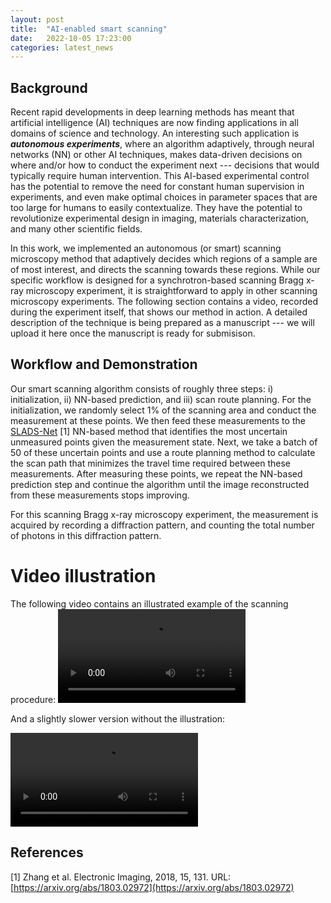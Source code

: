 ```yaml
---
layout: post
title:  "AI-enabled smart scanning"
date:   2022-10-05 17:23:00
categories: latest_news
---
```

## Background
Recent rapid developments in deep learning methods has meant that artificial intelligence (AI) 
techniques are now finding applications in all domains of science and technology. An interesting
such application is ***autonomous experiments***, where an algorithm adaptively, through
neural networks (NN) or other AI techniques,  makes data-driven
decisions on where and/or how to conduct the experiment next --- decisions that would typically
require human intervention. This AI-based experimental control has the potential to remove the 
need for constant human supervision in experiments, and even make optimal choices in 
parameter spaces that are too large for humans to easily contextualize. 
They have the potential to revolutionize experimental design in imaging, materials characterization, 
and many other scientific fields.


In this work, we implemented an autonomous (or smart) scanning microscopy method that adaptively 
decides which regions of a sample are of most interest, and directs the scanning towards 
these regions. While our specific workflow is designed for a synchrotron-based scanning Bragg x-ray 
microscopy experiment, it is straightforward to apply in other scanning microscopy experiments. 
The following section contains a video, recorded during the experiment itself, that
shows our method in action. A detailed description of the technique is being prepared as a manuscript --- 
we will upload it here once the manuscript is ready for submisison.

## Workflow and Demonstration

Our smart scanning algorithm consists of roughly three steps: i) initialization, ii) NN-based prediction,
and iii) scan route planning. For the initialization, we randomly 
select $1\%$ of the scanning area and conduct the measurement at these points. We then feed these measurements
to the [SLADS-Net](https://arxiv.org/abs/1803.02972) [1] NN-based method 
that identifies the most uncertain unmeasured points given the measurement state. Next, we take a batch of 
50 of these uncertain points and use a route planning method to 
calculate the scan path that minimizes the travel time required between these measurements. 
After measuring these points, we repeat the NN-based prediction step and continue the algorithm until 
the image reconstructed from these measurements stops improving.


For this scanning Bragg x-ray microscopy experiment, the measurement is acquired by recording a diffraction pattern,
and counting the total number of photons in this diffraction pattern.

# Video illustration

The following video contains an illustrated example of the scanning procedure:
<video src="/videos/smart_new_2_edited.mp4" controls="controls" style="max-width: 730px;"></video>

And a slightly slower version without the illustration:

<video src="/videos/smart7_edited.mp4" controls="controls" style="max-width: 730px;"></video>


## References
[1] Zhang et al. Electronic Imaging, 2018, 15, 131. URL: [https://arxiv.org/abs/1803.02972](https://arxiv.org/abs/1803.02972)
